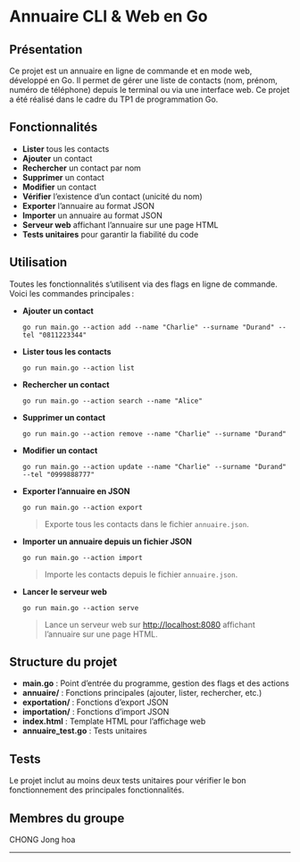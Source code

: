 # Annuaire CLI & Web en Go

## Présentation

Ce projet est un annuaire en ligne de commande et en mode web, développé en Go. Il permet de gérer une liste de contacts (nom, prénom, numéro de téléphone) depuis le terminal ou via une interface web. Ce projet a été réalisé dans le cadre du TP1 de programmation Go.

## Fonctionnalités

- **Lister** tous les contacts
- **Ajouter** un contact
- **Rechercher** un contact par nom
- **Supprimer** un contact
- **Modifier** un contact
- **Vérifier** l’existence d’un contact (unicité du nom)
- **Exporter** l’annuaire au format JSON
- **Importer** un annuaire au format JSON
- **Serveur web** affichant l’annuaire sur une page HTML
- **Tests unitaires** pour garantir la fiabilité du code

## Utilisation

Toutes les fonctionnalités s’utilisent via des flags en ligne de commande. Voici les commandes principales :

- **Ajouter un contact**
  ```
  go run main.go --action add --name "Charlie" --surname "Durand" --tel "0811223344"
  ```

- **Lister tous les contacts**
  ```
  go run main.go --action list
  ```

- **Rechercher un contact**
  ```
  go run main.go --action search --name "Alice"
  ```

- **Supprimer un contact**
  ```
  go run main.go --action remove --name "Charlie" --surname "Durand"
  ```

- **Modifier un contact**
  ```
  go run main.go --action update --name "Charlie" --surname "Durand" --tel "0999888777"
  ```

- **Exporter l’annuaire en JSON**
  ```
  go run main.go --action export
  ```
  > Exporte tous les contacts dans le fichier `annuaire.json`.

- **Importer un annuaire depuis un fichier JSON**
  ```
  go run main.go --action import
  ```
  > Importe les contacts depuis le fichier `annuaire.json`.

- **Lancer le serveur web**
  ```
  go run main.go --action serve
  ```
  > Lance un serveur web sur [http://localhost:8080](http://localhost:8080) affichant l’annuaire sur une page HTML.

## Structure du projet

- **main.go** : Point d’entrée du programme, gestion des flags et des actions
- **annuaire/** : Fonctions principales (ajouter, lister, rechercher, etc.)
- **exportation/** : Fonctions d’export JSON
- **importation/** : Fonctions d’import JSON
- **index.html** : Template HTML pour l’affichage web
- **annuaire_test.go** : Tests unitaires

## Tests

Le projet inclut au moins deux tests unitaires pour vérifier le bon fonctionnement des principales fonctionnalités.

## Membres du groupe

CHONG Jong hoa

---
